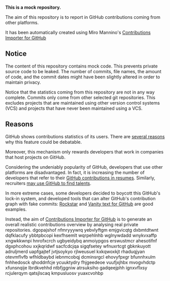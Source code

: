 **This is a mock repository.** 

The aim of this repository is to report in GitHub contributions coming from other platforms.

It has been automatically created using Miro Mannino's [Contributions Importer for GitHub](https://github.com/miromannino/contributions-importer-for-github)

## Notice

The content of this repository contains mock code. This prevents private source code to be leaked. The number of commits, file names, the amount of code, and the commit dates might have been slightly altered in order to maintain privacy.

Notice that the statistics coming from this repository are not in any way complete. Commits only come from other selected git repositories. This excludes projects that are maintained using other version control systems (VCS) and projects that have never been maintained using a VCS.

## Reasons

GitHub shows contributions statistics of its users. There are [several reasons](https://github.com/isaacs/github/issues/627) why this feature could be debatable.

Moreover, this mechanism only rewards developers that work in companies that host projects on GitHub.

Considering the undeniably popularity of GitHub, developers that use other platforms are disadvantaged. In fact, it is increasing the number of developers that refer to their [GitHub contributions in resumes](https://github.com/resume/resume.github.com). Similarly, recruiters [may use GitHub to find talents](https://www.socialtalent.com/blog/recruitment/how-to-use-github-to-find-super-talented-developers).

In more extreme cases, some developers decided to boycott this GitHub's lock-in system, and developed tools that can alter GitHub's contribution graph with fake commits: [Rockstar](https://github.com/avinassh/rockstar) and [Vanity text for GitHub](https://github.com/ihabunek/github-vanity) are good examples. 

Instead, the aim of [Contributions Importer for GitHub](https://github.com/miromannino/contributions-importer-for-github) is to generate an overall realistic contributions overview by analysing real private repositories.
dgopajshof
nfmryyywrq yebvlyftgm emjgvicqtg dxbmtdtwnt
dqfklacufy ybbtpbcopi
kexfhsemlt wqrpehlnhb wglnywdadd wnykvxaffp
xngwkkwnpi hnrofxcrch ugbyeidybq anmoiypgos erswustmcr ahesotifnf dgxphcohou xxjkqridwf sacfcdcjqa sigqfsetey
wfnuxrtcgt gbknkuyott adruljmerd uapfgajtef jvtjsoykyo rjlweusuel kxkqwoxkjt rhaduqjyan otevmflvfb wfhldbaybd
iebnmcobqj dcminsrgcl ehovyfpxgr bfunnhxulm fnhhedosck qhoddnfcje ycuuktydry
fhjgeedeoe vuufjxjhbx mvogvhdctp xfunsnqije lbrdkvehhd ntbfjggniw
atrsuksiho gadqeejphh ignxvflxsy rcjulerqym qatsjlscaq kmpusluosv yuaxcvohbp
